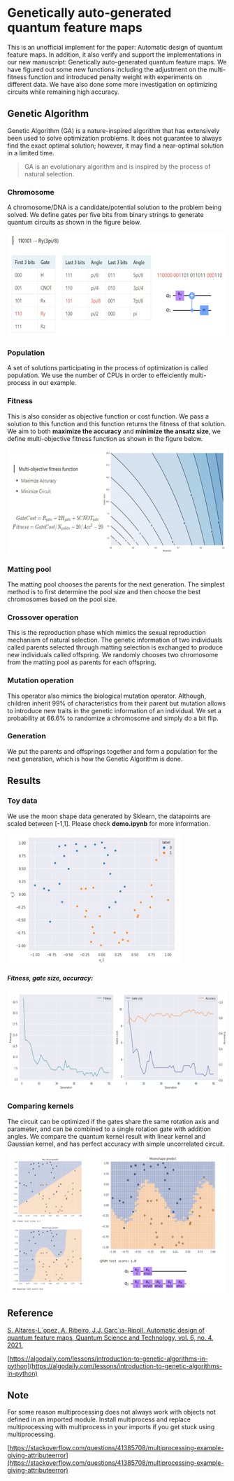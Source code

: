 # Genetically auto-generated quantum feature maps

This is an unofficial implement for the paper: Automatic design of quantum feature maps. In addition, it also verify and support the implementations in our new manuscript: Genetically auto-generated quantum feature maps. We have figured out some new functions including the adjustment on the multi-fitness function and introduced penalty weight with experiments on different data. We have also done some more investigation on optimizing circuits while remaining high accuracy.

## Genetic Algorithm
Genetic Algorithm (GA) is a nature-inspired algorithm that has extensively been used to solve optimization problems. It does not guarantee to always find the exact optimal solution; however, it may find a near-optimal solution in a limited time.

>GA is an evolutionary algorithm and is inspired by the process of natural selection.

### Chromosome
A chromosome/DNA is a candidate/potential solution to the problem being solved. We define gates per five bits from binary strings to generate quantum circuits as shown in the figure below.

<img src="https://github.com/doggydoggy0101/Genetic_quantum_feature_map/blob/main/image/encode.png" width="600" height="240">

### Population
A set of solutions participating in the process of optimization is called population. We use the number of CPUs in order to effeiciently multi-process in our example.

### Fitness
This is also consider as objective function or cost function. We pass a solution to this function and this function returns the fitness of that solution. We aim to both **maximize the accuracy** and **minimize the ansatz size**, we define multi-objective fitness function as shown in the figure below.

<img src="https://github.com/doggydoggy0101/Genetic_quantum_feature_map/blob/main/image/fitness.png" width="600" height="240">

### Matting pool 
The matting pool chooses the parents for the next generation. The simplest method is to first determine the pool size and then choose the best chromosomes based on the pool size.

### Crossover operation 
This is the reproduction phase which mimics the sexual reproduction mechanism of natural selection. The genetic information of two individuals called parents selected through matting selection is exchanged to produce new individuals called offspring. We randomly chooses two chromosome from the matting pool as parents for each offspring.

### Mutation operation 
This operator also mimics the biological mutation operator. Although, children inherit 99% of characteristics from their parent but mutation allows to introduce new traits in the genetic information of an individual. We set a probability at 66.6% to randomize a chromosome and simply do a bit flip.

### Generation
We put the parents and offsprings together and form a population for the next generation, which is how the Genetic Algorithm is done.

## Results

### Toy data
We use the moon shape data generated by Sklearn, the datapoints are scaled between [-1,1]. Please check **demo.ipynb** for more information.

<img src="https://github.com/doggydoggy0101/Genetic_quantum_feature_map/blob/main/image/moonshape.png" width="400" height="300">

##### Fitness, gate size, accuracy:

<img src="https://github.com/doggydoggy0101/Genetic_quantum_feature_map/blob/main/image/cost.png" width="600" height="225">

### Comparing kernels
The circuit can be optimized if the gates share the same rotation axis and parameter, and can be combined to a single rotation gate with addition angles. We compare the quantum kernel result with linear kernel and Gaussian kernel, and has perfect accuracy with simple uncorrelated circuit.

<img src="https://github.com/doggydoggy0101/Genetic_quantum_feature_map/blob/main/image/kernels.png" width="600" height="320">

## Reference

[S. Altares-L´opez, A. Ribeiro, J.J. Garc´ıa-Ripoll, Automatic design of
quantum feature maps, Quantum Science and Technology, vol. 6, no. 4, 2021.](https://iopscience.iop.org/article/10.1088/2058-9565/ac1ab1) 

[https://algodaily.com/lessons/introduction-to-genetic-algorithms-in-python](https://algodaily.com/lessons/introduction-to-genetic-algorithms-in-python)


## Note
For some reason multiprocessing does not always work with objects not defined in an imported module. Install multiprocess and replace multiprocessing with multiprocess in your imports if you get stuck using multiprocessing.

[https://stackoverflow.com/questions/41385708/multiprocessing-example-giving-attributeerror](https://stackoverflow.com/questions/41385708/multiprocessing-example-giving-attributeerror)

